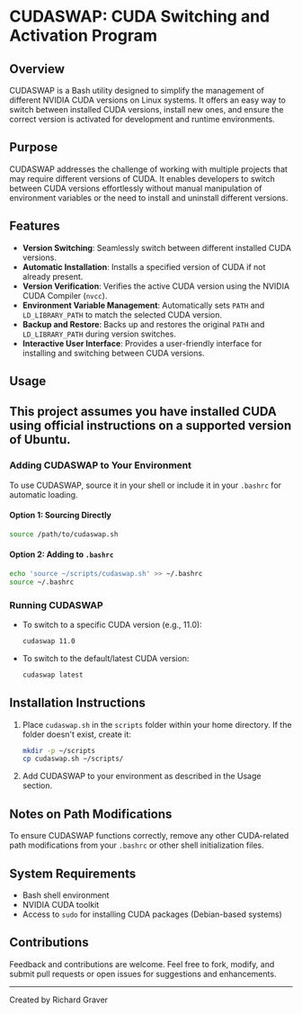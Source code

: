 
# CUDASWAP: CUDA Switching and Activation Program

## Overview
CUDASWAP is a Bash utility designed to simplify the management of different NVIDIA CUDA versions on Linux systems. It offers an easy way to switch between installed CUDA versions, install new ones, and ensure the correct version is activated for development and runtime environments.

## Purpose
CUDASWAP addresses the challenge of working with multiple projects that may require different versions of CUDA. It enables developers to switch between CUDA versions effortlessly without manual manipulation of environment variables or the need to install and uninstall different versions.

## Features
- **Version Switching**: Seamlessly switch between different installed CUDA versions.
- **Automatic Installation**: Installs a specified version of CUDA if not already present.
- **Version Verification**: Verifies the active CUDA version using the NVIDIA CUDA Compiler (`nvcc`).
- **Environment Variable Management**: Automatically sets `PATH` and `LD_LIBRARY_PATH` to match the selected CUDA version.
- **Backup and Restore**: Backs up and restores the original `PATH` and `LD_LIBRARY_PATH` during version switches.
- **Interactive User Interface**: Provides a user-friendly interface for installing and switching between CUDA versions.

## Usage

## This project assumes you have installed CUDA using official instructions on a supported version of Ubuntu.

### Adding CUDASWAP to Your Environment
To use CUDASWAP, source it in your shell or include it in your `.bashrc` for automatic loading.

#### Option 1: Sourcing Directly
```bash
source /path/to/cudaswap.sh
```

#### Option 2: Adding to `.bashrc`
```bash
echo 'source ~/scripts/cudaswap.sh' >> ~/.bashrc
source ~/.bashrc
```

### Running CUDASWAP
- To switch to a specific CUDA version (e.g., 11.0):
  ```bash
  cudaswap 11.0
  ```
- To switch to the default/latest CUDA version:
  ```bash
  cudaswap latest
  ```

## Installation Instructions
1. Place `cudaswap.sh` in the `scripts` folder within your home directory. If the folder doesn't exist, create it:
   ```bash
   mkdir -p ~/scripts
   cp cudaswap.sh ~/scripts/
   ```
2. Add CUDASWAP to your environment as described in the Usage section.

## Notes on Path Modifications
To ensure CUDASWAP functions correctly, remove any other CUDA-related path modifications from your `.bashrc` or other shell initialization files.

## System Requirements
- Bash shell environment
- NVIDIA CUDA toolkit
- Access to `sudo` for installing CUDA packages (Debian-based systems)

## Contributions
Feedback and contributions are welcome. Feel free to fork, modify, and submit pull requests or open issues for suggestions and enhancements.

---
Created by Richard Graver
